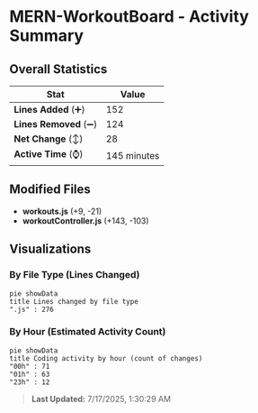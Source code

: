 # MERN-WorkoutBoard - Activity Summary 

## Overall Statistics

| Stat                   | Value                                                             |
| ---------------------- | ----------------------------------------------------------------- |
| **Lines Added** (➕)   | 152                                          |
| **Lines Removed** (➖) | 124                                        |
| **Net Change** (↕)    | 28                |
| **Active Time** (⌚)   | 145 minutes |


## Modified Files
- **workouts.js** (+9, -21)
- **workoutController.js** (+143, -103)

## Visualizations

### By File Type (Lines Changed)

```mermaid
pie showData
title Lines changed by file type
".js" : 276
```

### By Hour (Estimated Activity Count)

```mermaid
pie showData
title Coding activity by hour (count of changes)
"00h" : 71
"01h" : 63
"23h" : 12
```


> **Last Updated:** 7/17/2025, 1:30:29 AM
